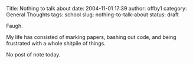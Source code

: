 Title: Nothing to talk about
date: 2004-11-01 17:39
author: offby1
category: General Thoughts
tags: school
slug: nothing-to-talk-about
status: draft

Faugh.

My life has consisted of marking papers, bashing out code, and being frustrated with a whole shitpile of things.

No post of note today.
